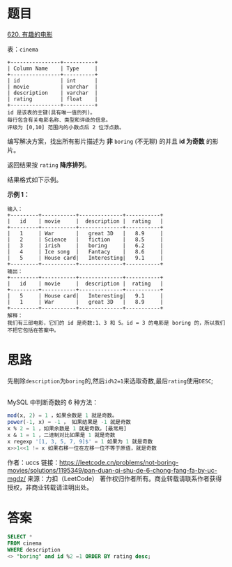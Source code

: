 # 题目

[620. 有趣的电影](https://leetcode.cn/problems/not-boring-movies/)

表：`cinema`

```
+----------------+----------+
| Column Name    | Type     |
+----------------+----------+
| id             | int      |
| movie          | varchar  |
| description    | varchar  |
| rating         | float    |
+----------------+----------+
id 是该表的主键(具有唯一值的列)。
每行包含有关电影名称、类型和评级的信息。
评级为 [0,10] 范围内的小数点后 2 位浮点数。
```

 

编写解决方案，找出所有影片描述为 **非** `boring` (不无聊) 的并且 **id 为奇数** 的影片。

返回结果按 `rating` **降序排列**。

结果格式如下示例。

 

**示例 1：**

```
输入：
+---------+-----------+--------------+-----------+
|   id    | movie     |  description |  rating   |
+---------+-----------+--------------+-----------+
|   1     | War       |   great 3D   |   8.9     |
|   2     | Science   |   fiction    |   8.5     |
|   3     | irish     |   boring     |   6.2     |
|   4     | Ice song  |   Fantacy    |   8.6     |
|   5     | House card|   Interesting|   9.1     |
+---------+-----------+--------------+-----------+
输出：
+---------+-----------+--------------+-----------+
|   id    | movie     |  description |  rating   |
+---------+-----------+--------------+-----------+
|   5     | House card|   Interesting|   9.1     |
|   1     | War       |   great 3D   |   8.9     |
+---------+-----------+--------------+-----------+
解释：
我们有三部电影，它们的 id 是奇数:1、3 和 5。id = 3 的电影是 boring 的，所以我们不把它包括在答案中。
```



# 思路

先剔除`description`为`boring`的,然后`id%2=1`来选取奇数,最后`rating`使用`DESC`;



## 

MySQL 中判断奇数的 6 种方法：

```SQL
mod(x, 2) = 1 ，如果余数是 1 就是奇数。
power(-1, x) = -1 ， 如果结果是 -1 就是奇数
x % 2 = 1 ，如果余数是 1 就是奇数。[最常用]
x & 1 = 1 ，二进制对比如果是 1 就是奇数
x regexp '[1, 3, 5, 7, 9]$' = 1 如果为 1 就是奇数
x>>1<<1 != x 如果右移一位在左移一位不等于原值，就是奇数
```

作者：uccs
链接：https://leetcode.cn/problems/not-boring-movies/solutions/1195349/pan-duan-qi-shu-de-6-chong-fang-fa-by-uc-mgdz/
来源：力扣（LeetCode）
著作权归作者所有。商业转载请联系作者获得授权，非商业转载请注明出处。



# 答案

```sql
SELECT *
FROM cinema 
WHERE description 
<> "boring" and id %2 =1 ORDER BY rating desc;
```

